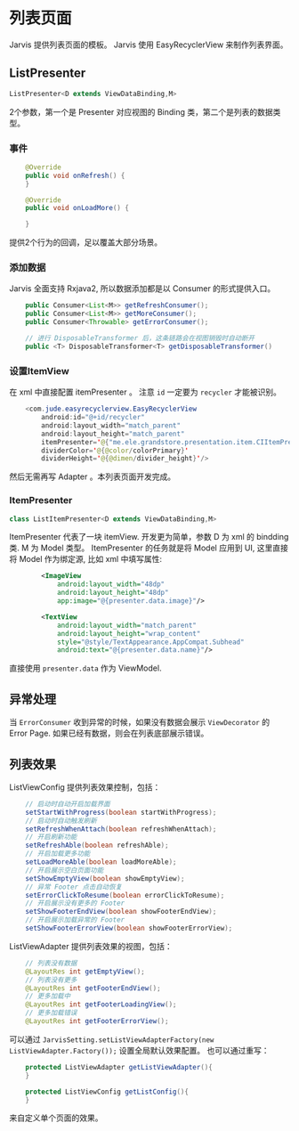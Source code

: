 # 列表页面
Jarvis 提供列表页面的模板。
Jarvis 使用 EasyRecyclerView 来制作列表界面。

## ListPresenter
```java
ListPresenter<D extends ViewDataBinding,M>
```
2个参数，第一个是 Presenter 对应视图的 Binding 类，第二个是列表的数据类型。

### 事件
```java
    @Override
    public void onRefresh() {
    }

    @Override
    public void onLoadMore() {

    }
```
提供2个行为的回调，足以覆盖大部分场景。

### 添加数据
Jarvis 全面支持 Rxjava2, 所以数据添加都是以 Consumer 的形式提供入口。
```java
    public Consumer<List<M>> getRefreshConsumer();
    public Consumer<List<M>> getMoreConsumer();
    public Consumer<Throwable> getErrorConsumer();

    // 进行 DisposableTransformer 后，这条链路会在视图销毁时自动断开
    public <T> DisposableTransformer<T> getDisposableTransformer()
```

### 设置ItemView
在 xml 中直接配置 itemPresenter 。
注意 `id` 一定要为 `recycler` 才能被识别。
```java
    <com.jude.easyrecyclerview.EasyRecyclerView
        android:id="@+id/recycler"
        android:layout_width="match_parent"
        android:layout_height="match_parent"
        itemPresenter='@{"me.ele.grandstore.presentation.item.CIItemPresenter"}'
        dividerColor='@{@color/colorPrimary}'
        dividerHeight='@{@dimen/divider_height}'/>
```
然后无需再写 Adapter 。本列表页面开发完成。

### ItemPresenter
```java
class ListItemPresenter<D extends ViewDataBinding,M>
```
ItemPresenter 代表了一块 itemView. 开发更为简单，参数 D 为 xml 的 bindding 类. M 为 Model 类型。
ItemPresenter 的任务就是将 Model 应用到 UI, 这里直接将 Model 作为绑定源, 比如 xml 中填写属性:
```xml
        <ImageView
            android:layout_width="48dp"
            android:layout_height="48dp"
            app:image="@{presenter.data.image}"/>

        <TextView
            android:layout_width="match_parent"
            android:layout_height="wrap_content"
            style="@style/TextAppearance.AppCompat.Subhead"
            android:text="@{presenter.data.name}"/>
```
直接使用 `presenter.data` 作为 ViewModel.

## 异常处理
当 `ErrorConsumer` 收到异常的时候，如果没有数据会展示 `ViewDecorator` 的 Error Page.
如果已经有数据，则会在列表底部展示错误。

## 列表效果
ListViewConfig 提供列表效果控制，包括：
```java
    // 启动时自动开启加载界面
    setStartWithProgress(boolean startWithProgress);
    // 启动时自动触发刷新
    setRefreshWhenAttach(boolean refreshWhenAttach);
    // 开启刷新功能
    setRefreshAble(boolean refreshAble);
    // 开启加载更多功能
    setLoadMoreAble(boolean loadMoreAble);
    // 开启展示空白页面功能
    setShowEmptyView(boolean showEmptyView);
    // 异常 Footer 点击自动恢复
    setErrorClickToResume(boolean errorClickToResume);
    // 开启展示没有更多的 Footer
    setShowFooterEndView(boolean showFooterEndView);
    // 开启展示加载异常的 Footer
    setShowFooterErrorView(boolean showFooterErrorView);
```
ListViewAdapter 提供列表效果的视图，包括：
```java
    // 列表没有数据
    @LayoutRes int getEmptyView();
    // 列表没有更多
    @LayoutRes int getFooterEndView();
    // 更多加载中
    @LayoutRes int getFooterLoadingView();
    // 更多加载错误
    @LayoutRes int getFooterErrorView();
```

可以通过 `JarvisSetting.setListViewAdapterFactory(new ListViewAdapter.Factory());` 设置全局默认效果配置。
也可以通过重写：
```java
    protected ListViewAdapter getListViewAdapter(){
    }

    protected ListViewConfig getListConfig(){
    }
```
来自定义单个页面的效果。